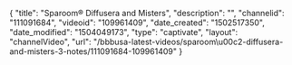 {
    "title": "Sparoom&reg; Diffusera and Misters",
    "description": "",
    "channelid": "111091684",
    "videoid": "109961409",
    "date_created": "1502517350",
    "date_modified": "1504049173",
    "type": "captivate",
    "layout": "channelVideo",
    "url": "\/bbbusa-latest-videos\/sparoom\u00c2-diffusera-and-misters-3-notes\/111091684-109961409"
}